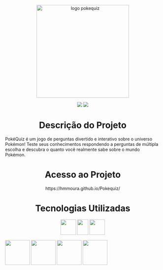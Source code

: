 <p align="center">
  <img width="300" height="300" alt="logo pokequiz" src="https://github.com/user-attachments/assets/dab169ab-1153-4259-9674-ea204982b38c" />
</p>
  <p align="center">
    <img loading="lazy" src="https://img.shields.io/badge/Em%20desenvolvimento%20-%20Em%20desenvolvimento?label=Status"/>
    <img loading="lazy" src="https://img.shields.io/badge/MIT-blue?label=Licen%C3%A7a"/>
  </p>
<h1 align="center"> Descrição do Projeto </h1>
</p>
PokéQuiz é um jogo de perguntas divertido e interativo sobre o universo Pokémon!
Teste seus conhecimentos respondendo a perguntas de múltipla escolha e descubra o quanto você realmente sabe sobre o mundo Pokémon.
<h1 align="center"> Acesso ao Projeto </h1>
<p align="center">
https://hmmoura.github.io/Pokequiz/
</p>
<h1 align="center"> Tecnologias Utilizadas </h1>
<p align="center">
  <img width="50" height="50" lazy="lazy" src="https://upload.wikimedia.org/wikipedia/commons/thumb/6/61/HTML5_logo_and_wordmark.svg/1024px-HTML5_logo_and_wordmark.svg.png"/>
  <img width="36" height="50" lazy="lazy" src="https://upload.wikimedia.org/wikipedia/commons/thumb/d/d5/CSS3_logo_and_wordmark.svg/1452px-CSS3_logo_and_wordmark.svg.png"/>
  <img width="50" height="50" lazy="lazy" src="https://wildcardcorp.com/image-repository/javascript-icon.png/@@images/image.png"/>
</p>
<img width="80" height="80" lazy="lazy" src="https://img.shields.io/badge/HTML5-E34F26?style=for-the-badge&logo=html5&logoColor=white"/>
<img width="80" height="80" lazy="lazy" src="![CSS3](https://img.shields.io/badge/css3-%231572B6.svg?style=for-the-badge&logo=css3&logoColor=white)"/>
<img width="80" height="80" lazy="lazy" src="https://img.shields.io/badge/JavaScript-F7DF1E?style=for-the-badge&logo=javascript&logoColor=black"/>
<img width="80" height="80" lazy="lazy" src="https://img.shields.io/badge/VS%20Code-007ACC?style=for-the-badge&logo=visual-studio-code&logoColor=white"/>
